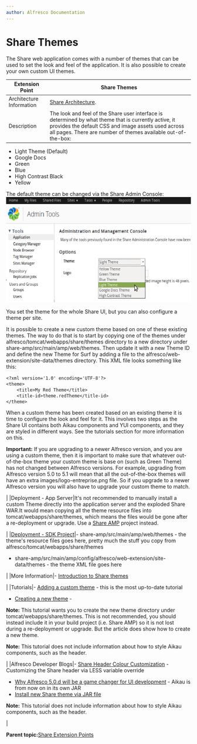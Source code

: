 ```yaml
---
author: Alfresco Documentation
---
```


# Share Themes

The Share web application comes with a number of themes that can be used to set the look and feel of the application. It is also possible to create your own custom UI themes.

|Extension Point|Share Themes|
|---------------|------------|
|Architecture Information|[Share Architecture](dev-extensions-share-architecture-extension-points.md).|
|Description|The look and feel of the Share user interface is determined by what theme that is currently active, it provides the default CSS and image assets used across all pages. There are number of themes available out-of-the-box:

-   Light Theme \(Default\)
-   Google Docs
-   Green
-   Blue
-   High Contrast Black
-   Yellow

 The default theme can be changed via the Share Admin Console: ![](../images/dev-extensions-share-admin-console-change-theme.png)

 You set the theme for the whole Share UI, but you can also configure a theme per site.

It is possible to create a new custom theme based on one of these existing themes. The way to do that is to start by copying one of the themes under alfresco/tomcat/webapps/share/themes directory to a new directory under share-amp/src/main/amp/web/themes. Then update it with a new Theme ID and define the new Theme for Surf by adding a file to the alfresco/web-extension/site-data/themes directory. This XML file looks something like this:

```
<?xml version='1.0' encoding='UTF-8'?>
<theme>
    <title>My Red Theme</title>
    <title-id>theme.redTheme</title-id>
</theme>   
```

When a custom theme has been created based on an existing theme it is time to configure the look and feel for it. This involves two steps as the Share UI contains both Aikau components and YUI components, and they are styled in different ways. See the tutorials section for more information on this.

**Important:** If you are upgrading to a newer Alfresco version, and you are using a custom theme, then it is important to make sure that whatever out-of-the-box theme your custom theme is base on \(such as Green Theme\) has not changed between Alfresco versions. For example, upgrading from Alfresco version 5.0 to 5.1 will mean that all the out-of-the-box themes will have an extra images/logo-entreprise.png file. So if you upgrade to a newer Alfresco version you will also have to upgrade your custom theme to match.

|
|Deployment - App Server|It's not recommended to manually install a custom Theme directly into the application server and the exploded Share WAR.It would mean copying all the theme resource files into tomcat/webapps/share/themes, which means the files would be gone after a re-deployment or upgrade. Use a [Share AMP](../tasks/alfresco-sdk-tutorials-share-amp-archetype.md) project instead.

|
|[Deployment - SDK Project](../tasks/alfresco-sdk-tutorials-share-amp-archetype.md)|-   share-amp/src/main/amp/web/themes - the theme's resource files goes here, pretty much the stuff you copy from alfresco/tomcat/webapps/share/themes
-   share-amp/src/main/amp/config/alfresco/web-extension/site-data/themes - the theme XML file goes here

|
|More Information|-   [Introduction to Share themes](themes-intro.md)

|
|Tutorials|-   [Adding a custom theme](../tasks/dev-extensions-share-tutorials-add-theme.md) - this is the most up-to-date tutorial
-   [Creating a new theme](../tasks/themes-create.md) -

**Note:** This tutorial wants you to create the new theme directory under tomcat/webapps/share/themes. This is not recommended, you should instead include it in your build project \(i.e. Share AMP\) so it is not lost during a re-deployment or upgrade. But the article does show how to create a new theme.

**Note:** This tutorial does not include information about how to style Aikau components, such as the header.


|
|Alfresco Developer Blogs|-   [Share Header Colour Customization](https://www.alfresco.com/blogs/developer/2015/05/19/share-header-colour-customization/) - Customizing the Share header via LESS variable override
-   [Why Alfresco 5.0.d will be a game changer for UI development](https://www.alfresco.com/blogs/developer/2015/03/24/why-alfresco-5-0-d-will-be-a-game-changer-for-ui-development/) - Aikau is from now on in its own JAR
-   [Install new Share theme via JAR file](http://blogs.alfresco.com/wp/developer/2010/11/26/install-new-share-theme-via-jar-file/)

**Note:** This tutorial does not include information about how to style Aikau components, such as the header.


|

**Parent topic:**[Share Extension Points](../concepts/dev-extensions-share-extension-points-introduction.md)

